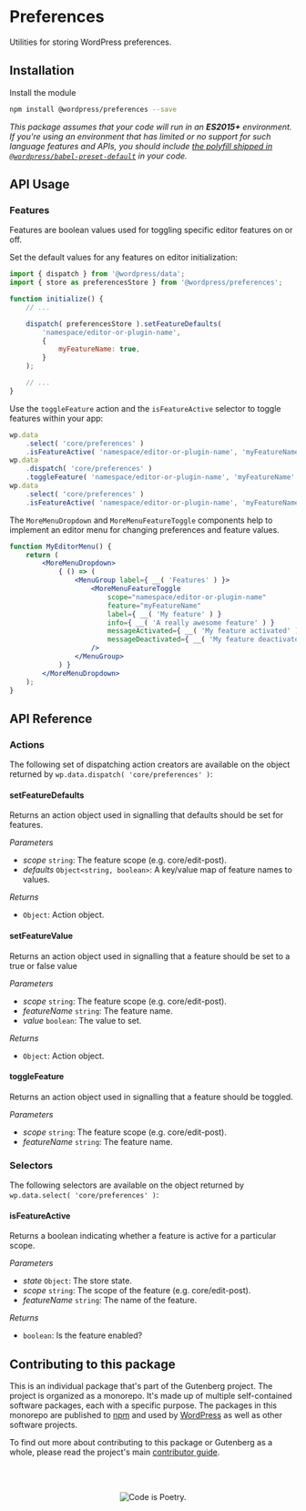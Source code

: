 # Preferences

Utilities for storing WordPress preferences.

## Installation

Install the module

```bash
npm install @wordpress/preferences --save
```

_This package assumes that your code will run in an **ES2015+** environment. If you're using an environment that has limited or no support for such language features and APIs, you should include [the polyfill shipped in `@wordpress/babel-preset-default`](https://github.com/WordPress/gutenberg/tree/HEAD/packages/babel-preset-default#polyfill) in your code._

## API Usage

### Features

Features are boolean values used for toggling specific editor features on or off.

Set the default values for any features on editor initialization:

```js
import { dispatch } from '@wordpress/data';
import { store as preferencesStore } from '@wordpress/preferences';

function initialize() {
	// ...

	dispatch( preferencesStore ).setFeatureDefaults(
		'namespace/editor-or-plugin-name',
		{
			myFeatureName: true,
		}
	);

	// ...
}
```

Use the `toggleFeature` action and the `isFeatureActive` selector to toggle features within your app:

```js
wp.data
	.select( 'core/preferences' )
	.isFeatureActive( 'namespace/editor-or-plugin-name', 'myFeatureName' ); // true
wp.data
	.dispatch( 'core/preferences' )
	.toggleFeature( 'namespace/editor-or-plugin-name', 'myFeatureName' );
wp.data
	.select( 'core/preferences' )
	.isFeatureActive( 'namespace/editor-or-plugin-name', 'myFeatureName' ); // false
```

The `MoreMenuDropdown` and `MoreMenuFeatureToggle` components help to implement an editor menu for changing preferences and feature values.

```jsx
function MyEditorMenu() {
	return (
		<MoreMenuDropdown>
			{ () => (
				<MenuGroup label={ __( 'Features' ) }>
					<MoreMenuFeatureToggle
						scope="namespace/editor-or-plugin-name"
						feature="myFeatureName"
						label={ __( 'My feature' ) }
						info={ __( 'A really awesome feature' ) }
						messageActivated={ __( 'My feature activated' ) }
						messageDeactivated={ __( 'My feature deactivated' ) }
					/>
				</MenuGroup>
			) }
		</MoreMenuDropdown>
	);
}
```

## API Reference

### Actions

The following set of dispatching action creators are available on the object returned by `wp.data.dispatch( 'core/preferences' )`:

<!-- START TOKEN(Autogenerated actions|src/store/actions.js) -->

#### setFeatureDefaults

Returns an action object used in signalling that defaults should be set for features.

_Parameters_

-   _scope_ `string`: The feature scope (e.g. core/edit-post).
-   _defaults_ `Object<string, boolean>`: A key/value map of feature names to values.

_Returns_

-   `Object`: Action object.

#### setFeatureValue

Returns an action object used in signalling that a feature should be set to
a true or false value

_Parameters_

-   _scope_ `string`: The feature scope (e.g. core/edit-post).
-   _featureName_ `string`: The feature name.
-   _value_ `boolean`: The value to set.

_Returns_

-   `Object`: Action object.

#### toggleFeature

Returns an action object used in signalling that a feature should be toggled.

_Parameters_

-   _scope_ `string`: The feature scope (e.g. core/edit-post).
-   _featureName_ `string`: The feature name.

<!-- END TOKEN(Autogenerated actions|src/store/actions.js) -->

### Selectors

The following selectors are available on the object returned by `wp.data.select( 'core/preferences' )`:

<!-- START TOKEN(Autogenerated selectors|src/store/selectors.js) -->

#### isFeatureActive

Returns a boolean indicating whether a feature is active for a particular
scope.

_Parameters_

-   _state_ `Object`: The store state.
-   _scope_ `string`: The scope of the feature (e.g. core/edit-post).
-   _featureName_ `string`: The name of the feature.

_Returns_

-   `boolean`: Is the feature enabled?

<!-- END TOKEN(Autogenerated selectors|src/store/selectors.js) -->

## Contributing to this package

This is an individual package that's part of the Gutenberg project. The project is organized as a monorepo. It's made up of multiple self-contained software packages, each with a specific purpose. The packages in this monorepo are published to [npm](https://www.npmjs.com/) and used by [WordPress](https://make.wordpress.org/core/) as well as other software projects.

To find out more about contributing to this package or Gutenberg as a whole, please read the project's main [contributor guide](https://github.com/WordPress/gutenberg/tree/HEAD/CONTRIBUTING.md).

<br /><br /><p align="center"><img src="https://s.w.org/style/images/codeispoetry.png?1" alt="Code is Poetry." /></p>
